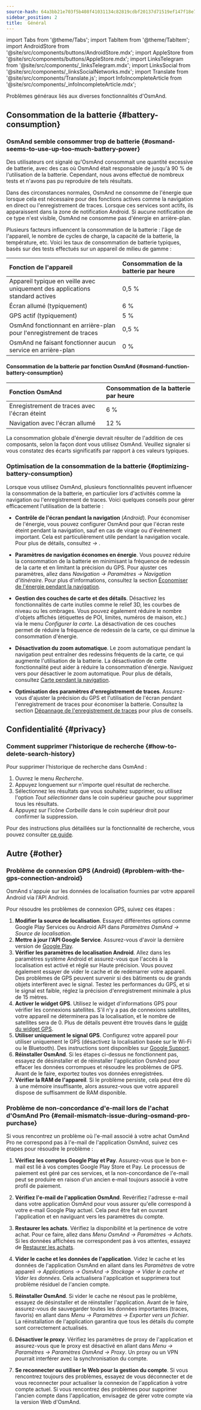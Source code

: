 ```yaml
---
source-hash: 64a3bb21e703f5b408f41031134c82819cdbf20137d71519ef147f18e7b152d6
sidebar_position: 2
title:  Général
---
```


import Tabs from '@theme/Tabs';
import TabItem from '@theme/TabItem';
import AndroidStore from '@site/src/components/buttons/AndroidStore.mdx';
import AppleStore from '@site/src/components/buttons/AppleStore.mdx';
import LinksTelegram from '@site/src/components/_linksTelegram.mdx';
import LinksSocial from '@site/src/components/_linksSocialNetworks.mdx';
import Translate from '@site/src/components/Translate.js';
import InfoIncompleteArticle from '@site/src/components/_infoIncompleteArticle.mdx';

Problèmes généraux liés aux diverses fonctionnalités d'OsmAnd.

## Consommation de la batterie {#battery-consumption}

### OsmAnd semble consommer trop de batterie {#osmand-seems-to-use-up-too-much-battery-power}

Des utilisateurs ont signalé qu'OsmAnd consommait une quantité excessive de batterie, avec des cas où OsmAnd était responsable de jusqu'à 90 % de l'utilisation de la batterie. Cependant, nous avons effectué de nombreux tests et n'avons pas pu reproduire de tels résultats.

Dans des circonstances normales, OsmAnd ne consomme de l'énergie que lorsque cela est nécessaire pour des fonctions actives comme la navigation en direct ou l'enregistrement de traces. Lorsque ces services sont actifs, ils apparaissent dans la zone de notification Android. Si aucune notification de ce type n'est visible, OsmAnd ne consomme pas d'énergie en arrière-plan.

Plusieurs facteurs influencent la consommation de la batterie : l'âge de l'appareil, le nombre de cycles de charge, la capacité de la batterie, la température, etc. Voici les taux de consommation de batterie typiques, basés sur des tests effectués sur un appareil de milieu de gamme :

| Fonction de l'appareil | Consommation de la batterie par heure |
| :--- | :--- |
| Appareil typique en veille avec uniquement des applications standard actives | 0,5 % |
| Écran allumé (typiquement) | 6 % |
| GPS actif (typiquement) | 5 % |
| OsmAnd fonctionnant en arrière-plan pour l'enregistrement de traces | 0,5 % |
| OsmAnd ne faisant fonctionner aucun service en arrière-plan | 0 % |

#### Consommation de la batterie par fonction OsmAnd {#osmand-function-battery-consumption}

| Fonction OsmAnd | Consommation de la batterie par heure |
| :--- | :--- |
| Enregistrement de traces avec l'écran éteint | 6 % |
| Navigation avec l'écran allumé | 12 % |

La consommation globale d'énergie devrait résulter de l'addition de ces composants, selon la façon dont vous utilisez OsmAnd. Veuillez signaler si vous constatez des écarts significatifs par rapport à ces valeurs typiques.


### Optimisation de la consommation de la batterie {#optimizing-battery-consumption}

Lorsque vous utilisez OsmAnd, plusieurs fonctionnalités peuvent influencer la consommation de la batterie, en particulier lors d'activités comme la navigation ou l'enregistrement de traces. Voici quelques conseils pour gérer efficacement l'utilisation de la batterie :

- **Contrôle de l'écran pendant la navigation** (*Android*). Pour économiser de l'énergie, vous pouvez configurer OsmAnd pour que l'écran reste éteint pendant la navigation, sauf en cas de virage ou d'événement important. Cela est particulièrement utile pendant la navigation vocale. Pour plus de détails, consultez *<Translate android="true" ids="shared_string_menu,configure_profile,general_settings_2"/> → [<Translate android="true" ids="screen_control"/>](../navigation/guidance/voice-navigation.md#screen-control)*.

- **Paramètres de navigation économes en énergie**. Vous pouvez réduire la consommation de la batterie en minimisant la fréquence de redessin de la carte et en limitant la précision du GPS. Pour ajuster ces paramètres, allez dans *Navigation → Paramètres → Navigation d'itinéraire*. Pour plus d'informations, consultez la section [Économiser de l'énergie pendant la navigation](../navigation/setup/route-navigation.md#saving-power-during-navigation).

- **Gestion des couches de carte et des détails**. Désactivez les fonctionnalités de carte inutiles comme le relief 3D, les courbes de niveau ou les ombrages. Vous pouvez également réduire le nombre d'objets affichés (étiquettes de POI, limites, numéros de maison, etc.) via le menu *Configurer la carte*. La désactivation de ces couches permet de réduire la fréquence de redessin de la carte, ce qui diminue la consommation d'énergie.

- **Désactivation du zoom automatique**. Le zoom automatique pendant la navigation peut entraîner des redessins fréquents de la carte, ce qui augmente l'utilisation de la batterie. La désactivation de cette fonctionnalité peut aider à réduire la consommation d'énergie. Naviguez vers *<Translate android="true" ids="shared_string_menu,shared_string_settings,application_profiles,routing_settings_2,map_during_navigation"/>* pour désactiver le zoom automatique. Pour plus de détails, consultez [Carte pendant la navigation](../navigation/guidance/map-during-navigation.md).

- **Optimisation des paramètres d'enregistrement de traces**. Assurez-vous d'ajuster la précision du GPS et l'utilisation de l'écran pendant l'enregistrement de traces pour économiser la batterie. Consultez la section [Dépannage de l'enregistrement de traces](../troubleshooting/track-recording-issues.md) pour plus de conseils.


## Confidentialité {#privacy}

<!--
Privacy related issues (delete history / check internet usage / permissions).
-->

### Comment supprimer l'historique de recherche {#how-to-delete-search-history}

Pour supprimer l'historique de recherche dans OsmAnd :

1. Ouvrez le menu *Recherche*.
2. Appuyez longuement sur n'importe quel résultat de recherche.
3. Sélectionnez les résultats que vous souhaitez supprimer, ou utilisez l'option *Tout sélectionner* dans le coin supérieur gauche pour supprimer tous les résultats.
4. Appuyez sur l'icône *Corbeille* dans le coin supérieur droit pour confirmer la suppression.

Pour des instructions plus détaillées sur la fonctionnalité de recherche, vous pouvez consulter [ce guide](../search/search-history.md).


## Autre {#other}

### Problème de connexion GPS (Android) {#problem-with-the-gps-connection-android}

OsmAnd s'appuie sur les données de localisation fournies par votre appareil Android via l'API Android.

Pour résoudre les problèmes de connexion GPS, suivez ces étapes :

1. **Modifier la source de localisation**. Essayez différentes options comme Google Play Services ou Android API dans *Paramètres OsmAnd → Source de localisation*.
2. **Mettre à jour l'API Google Service**. Assurez-vous d'avoir la dernière version de [Google Play](https://play.google.com/store/apps/details?id=com.google.android.gms&hl=en&gl=US).
3. **Vérifier les paramètres de localisation Android**. Allez dans les paramètres système Android et assurez-vous que l'accès à la localisation est activé et réglé sur Haute précision. Vous pouvez également essayer de vider le cache et de redémarrer votre appareil. Des problèmes de GPS peuvent survenir si des bâtiments ou de grands objets interfèrent avec le signal. Testez les performances du GPS, et si le signal est faible, réglez la précision d'enregistrement minimale à plus de 15 mètres.
4. **Activer le widget GPS**. Utilisez le widget d'informations GPS pour vérifier les connexions satellites. S'il n'y a pas de connexions satellites, votre appareil ne déterminera pas la localisation, et le nombre de satellites sera de 0. Plus de détails peuvent être trouvés dans le [guide du widget GPS](../widgets/info-widgets.md#gps-info-android).
5. **Utiliser uniquement le signal GPS**. Configurez votre appareil pour utiliser uniquement le GPS (désactivez la localisation basée sur le Wi-Fi ou le Bluetooth). Des instructions sont disponibles sur [Google Support](https://support.google.com/android/answer/3467281?hl=en).
6. **Réinstaller OsmAnd**. Si les étapes ci-dessus ne fonctionnent pas, essayez de désinstaller et de réinstaller l'application OsmAnd pour effacer les données corrompues et résoudre les problèmes de GPS. Avant de le faire, exportez toutes vos données enregistrées.
7. **Vérifier la RAM de l'appareil**. Si le problème persiste, cela peut être dû à une mémoire insuffisante, alors assurez-vous que votre appareil dispose de suffisamment de RAM disponible.


### Problème de non-concordance d'e-mail lors de l'achat d'OsmAnd Pro {#email-mismatch-issue-during-osmand-pro-purchase}

<!-- ???
or this title:
### Resolving payment account and app email sync issues in OsmAnd {#resolving-payment-account-and-app-email-sync-issues-in-osmand}
-->

Si vous rencontrez un problème où l'e-mail associé à votre achat OsmAnd Pro ne correspond pas à l'e-mail de l'application OsmAnd, suivez ces étapes pour résoudre le problème :

1. **Vérifiez les comptes Google Play et Pay**. Assurez-vous que le bon e-mail est lié à vos comptes Google Play Store et Pay. Le processus de paiement est géré par ces services, et la non-concordance de l'e-mail peut se produire en raison d'un ancien e-mail toujours associé à votre profil de paiement.

2. **Vérifiez l'e-mail de l'application OsmAnd**. Revérifiez l'adresse e-mail dans votre application OsmAnd pour vous assurer qu'elle correspond à votre e-mail Google Play actuel. Cela peut être fait en ouvrant l'application et en naviguant vers les paramètres du compte.

3. **Restaurer les achats**. Vérifiez la disponibilité et la pertinence de votre achat. Pour ce faire, allez dans *Menu OsmAnd → Paramètres → Achats*. Si les données affichées ne correspondent pas à vos attentes, essayez de [Restaurer les achats](./purchases_payments.md#how-to-restore-purchases).

4. **Vider le cache et les données de l'application**. Videz le cache et les données de l'application OsmAnd en allant dans les *Paramètres* de votre appareil *→ Applications → OsmAnd → Stockage → Vider le cache et Vider les données*. Cela actualisera l'application et supprimera tout problème résiduel de l'ancien compte.

5. **Réinstaller OsmAnd**. Si vider le cache ne résout pas le problème, essayez de désinstaller et de réinstaller l'application. Avant de le faire, assurez-vous de sauvegarder toutes les données importantes (traces, favoris) en allant dans *Menu → Paramètres → Exporter vers un fichier*. La réinstallation de l'application garantira que tous les détails du compte sont correctement actualisés.

6. **Désactiver le proxy**. Vérifiez les paramètres de proxy de l'application et assurez-vous que le proxy est désactivé en allant dans *Menu → Paramètres → Paramètres OsmAnd → Proxy*. Un proxy ou un VPN pourrait interférer avec la synchronisation du compte.

7. **Se reconnecter ou utiliser le Web pour la gestion du compte**. Si vous rencontrez toujours des problèmes, essayez de vous déconnecter et de vous reconnecter pour actualiser la connexion de l'application à votre compte actuel. Si vous rencontrez des problèmes pour supprimer l'ancien compte dans l'application, envisagez de gérer votre compte via la version Web d'OsmAnd.